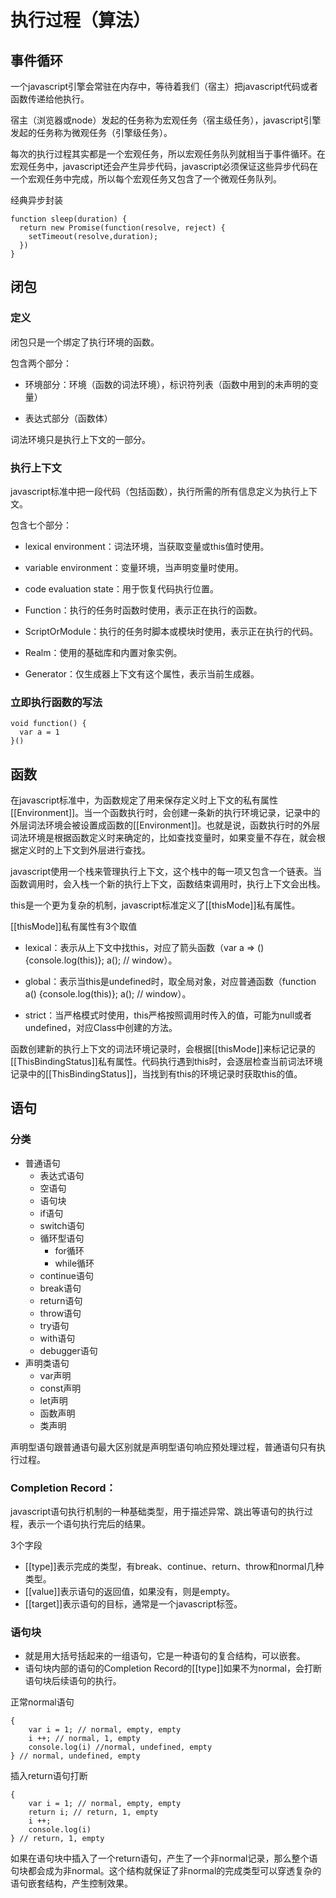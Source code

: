 # 执行过程（算法）  

## 事件循环

一个javascript引擎会常驻在内存中，等待着我们（宿主）把javascript代码或者函数传递给他执行。  

宿主（浏览器或node）发起的任务称为宏观任务（宿主级任务），javascript引擎发起的任务称为微观任务（引擎级任务）。  

每次的执行过程其实都是一个宏观任务，所以宏观任务队列就相当于事件循环。在宏观任务中，javascript还会产生异步代码，javascript必须保证这些异步代码在一个宏观任务中完成，所以每个宏观任务又包含了一个微观任务队列。  

经典异步封装
```js{4}
function sleep(duration) { 
  return new Promise(function(resolve, reject) { 
    setTimeout(resolve,duration); 
  }) 
}
```

## 闭包

### 定义

闭包只是一个绑定了执行环境的函数。  

包含两个部分：  

- 环境部分：环境（函数的词法环境），标识符列表（函数中用到的未声明的变量）  

- 表达式部分（函数体）  

词法环境只是执行上下文的一部分。
### 执行上下文
javascript标准中把一段代码（包括函数），执行所需的所有信息定义为执行上下文。  

包含七个部分：  

- lexical environment：词法环境，当获取变量或this值时使用。  

- variable environment：变量环境，当声明变量时使用。  

- code evaluation state：用于恢复代码执行位置。  

- Function：执行的任务时函数时使用，表示正在执行的函数。  

- ScriptOrModule：执行的任务时脚本或模块时使用，表示正在执行的代码。  

- Realm：使用的基础库和内置对象实例。  

- Generator：仅生成器上下文有这个属性，表示当前生成器。  

### 立即执行函数的写法
```js{4}
void function() {
  var a = 1
}()
```

## 函数

在javascript标准中，为函数规定了用来保存定义时上下文的私有属性[[Environment]]。当一个函数执行时，会创建一条新的执行环境记录，记录中的外层词法环境会被设置成函数的[[Environment]]。也就是说，函数执行时的外层词法环境是根据函数定义时来确定的，比如查找变量时，如果变量不存在，就会根据定义时的上下文到外层进行查找。  

javascript使用一个栈来管理执行上下文，这个栈中的每一项又包含一个链表。当函数调用时，会入栈一个新的执行上下文，函数结束调用时，执行上下文会出栈。  

this是一个更为复杂的机制，javascript标准定义了[[thisMode]]私有属性。  

[[thisMode]]私有属性有3个取值  

-	lexical：表示从上下文中找this，对应了箭头函数（var a => () {console.log(this)}; a(); // window）。  

-	global：表示当this是undefined时，取全局对象，对应普通函数（function a() {console.log(this)}; a(); // window）。  

-	strict：当严格模式时使用，this严格按照调用时传入的值，可能为null或者undefined，对应Class中创建的方法。  

函数创建新的执行上下文的词法环境记录时，会根据[[thisMode]]来标记记录的[[ThisBindingStatus]]私有属性。代码执行遇到this时，会逐层检查当前词法环境记录中的[[ThisBindingStatus]]，当找到有this的环境记录时获取this的值。

## 语句

### 分类
- 普通语句
  - 表达式语句
  - 空语句
  - 语句块
  - if语句
  - switch语句
  - 循环型语句 
    - for循环
    - while循环
  - continue语句
  - break语句
  - return语句
  - throw语句
  - try语句
  - with语句
  - debugger语句
- 声明类语句
  - var声明
  - const声明
  - let声明
  - 函数声明
  - 类声明  

声明型语句跟普通语句最大区别就是声明型语句响应预处理过程，普通语句只有执行过程。
### Completion Record：
javascript语句执行机制的一种基础类型，用于描述异常、跳出等语句的执行过程，表示一个语句执行完后的结果。  

3个字段
- [[type]]表示完成的类型，有break、continue、return、throw和normal几种类型。
- [[value]]表示语句的返回值，如果没有，则是empty。
- [[target]]表示语句的目标，通常是一个javascript标签。  

### 语句块
-	就是用大括号括起来的一组语句，它是一种语句的复合结构，可以嵌套。
-	语句块内部的语句的Completion Record的[[type]]如果不为normal，会打断语句块后续语句的执行。  

正常normal语句
```js{4}
{
    var i = 1; // normal, empty, empty
    i ++; // normal, 1, empty
    console.log(i) //normal, undefined, empty
} // normal, undefined, empty
```

插入return语句打断
```js{4}
{
    var i = 1; // normal, empty, empty
    return i; // return, 1, empty
    i ++; 
    console.log(i)
} // return, 1, empty
```

如果在语句块中插入了一个return语句，产生了一个非normal记录，那么整个语句块都会成为非normal。这个结构就保证了非normal的完成类型可以穿透复杂的语句嵌套结构，产生控制效果。
	






